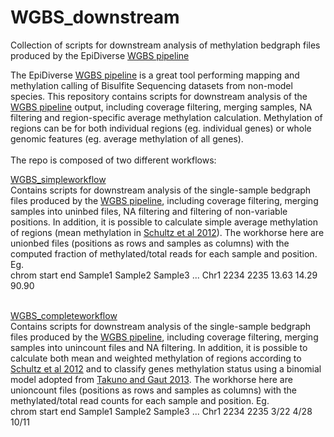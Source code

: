 # WGBS_downstream
Collection of scripts for downstream analysis of methylation bedgraph files produced by the EpiDiverse [WGBS pipeline](https://github.com/EpiDiverse/wgbs)

The EpiDiverse [WGBS pipeline](https://github.com/EpiDiverse/wgbs) is a great tool performing mapping and methylation calling of Bisulfite Sequencing datasets from non-model species. This repository contains scripts for downstream analysis of the [WGBS pipeline](https://github.com/EpiDiverse/wgbs) output, including coverage filtering, merging samples, NA filtering and region-specific average methylation calculation. Methylation of regions can be for both individual regions (eg. individual genes) or whole genomic features (eg. average methylation of all genes).
<br/> 
<br/> 
The repo is composed of two different workflows:

[WGBS_simpleworkflow](https://github.com/Dario-Galanti/WGBS_downstream/tree/main/WGBS_simpleworkflow)<br/>
Contains scripts for downstream analysis of the single-sample bedgraph files produced by the [WGBS pipeline](https://github.com/EpiDiverse/wgbs), including coverage filtering, merging samples into uninbed files, NA filtering and filtering of non-variable positions.
In addition, it is possible to calculate simple average methylation of regions (mean methylation in [Schultz et al 2012](https://www.cell.com/trends/genetics/fulltext/S0168-9525(12)00171-0)).
The workhorse here are unionbed files (positions as rows and samples as columns) with the computed fraction of methylated/total reads for each sample and position.
Eg.<br/>
chrom start end Sample1  Sample2  Sample3 ...
Chr1  2234 2235 13.63 14.29 90.90
<br/> 
<br/> 

[WGBS_completeworkflow](https://github.com/Dario-Galanti/WGBS_downstream/tree/main/WGBS_completeworkflow)<br/>
Contains scripts for downstream analysis of the single-sample bedgraph files produced by the [WGBS pipeline](https://github.com/EpiDiverse/wgbs), including coverage filtering, merging samples into unincount files and NA filtering.
In addition, it is possible to calculate both mean and weighted methylation of regions according to [Schultz et al 2012](https://www.cell.com/trends/genetics/fulltext/S0168-9525(12)00171-0) and to classify genes methylation status using a binomial model adopted from [Takuno and Gaut 2013](https://www.pnas.org/doi/abs/10.1073/pnas.1215380110).
The workhorse here are unioncount files (positions as rows and samples as columns) with the methylated/total read counts for each sample and position.
Eg.<br/>
chrom start end Sample1  Sample2  Sample3 ...
Chr1  2234 2235 3/22 4/28 10/11


